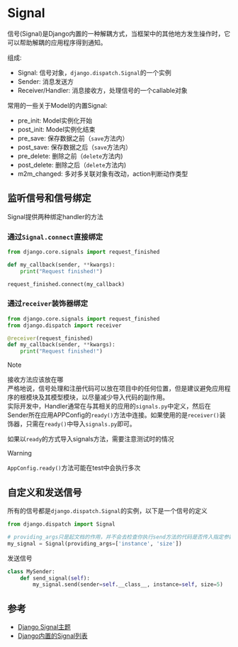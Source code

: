 # Signal

信号(Signal)是Django内置的一种解耦方式，当框架中的其他地方发生操作时，它可以帮助解耦的应用程序得到通知。

组成:
* Signal: 信号对象，`django.dispatch.Signal`的一个实例
* Sender: 消息发送方
* Receiver/Handler: 消息接收方，处理信号的一个callable对象


常用的一些关于Model的内置Signal:
* pre_init: Model实例化开始
* post_init: Model实例化结束
* pre_save: 保存数据之前（`save`方法内）
* post_save: 保存数据之后（`save`方法内）
* pre_delete: 删除之前（`delete`方法内)
* post_delete: 删除之后（`delete`方法内)
* m2m_changed: 多对多关联对象有改动，action判断动作类型


## 监听信号和信号绑定
Signal提供两种绑定handler的方法 			

### 通过`Signal.connect`直接绑定
```python
from django.core.signals import request_finished

def my_callback(sender, **kwargs):
    print("Request finished!")

request_finished.connect(my_callback)
```

### 通过`receiver`装饰器绑定
```python
from django.core.signals import request_finished
from django.dispatch import receiver

@receiver(request_finished)
def my_callback(sender, **kwargs):
    print("Request finished!")
```

> [!Note]
> 接收方法应该放在哪 		
> 严格地说，信号处理和注册代码可以放在项目中的任何位置，但是建议避免应用程序的根模块及其模型模块，以尽量减少导入代码的副作用。			
> 实际开发中，Handler通常在与其相关的应用的`signals.py`中定义，然后在Sender所在应用APPConfig的`ready()`方法中连接。如果使用的是`receiver()`装饰器，只需在`ready()`中导入`signals.py`即可。


如果以`ready`的方式导入signals方法，需要注意测试时的情况
> [!Warning]
> `AppConfig.ready()`方法可能在test中会执行多次


## 自定义和发送信号
所有的信号都是`django.dispatch.Signal`的实例，以下是一个信号的定义
```python
from django.dispatch import Signal

# providing_args只是起文档的作用，并不会去检查你执行send方法的代码是否传入指定参数
my_signal = Signal(providing_args=['instance', 'size'])

```

发送信号
```python
class MySender:
    def send_signal(self):
    	my_signal.send(sender=self.__class__, instance=self, size=5)

```


## 参考
* [Django Signal主题](https://docs.djangoproject.com/zh-hans/2.2/topics/signals/)
* [Django内置的Signal列表](https://docs.djangoproject.com/zh-hans/2.2/ref/signals/)
